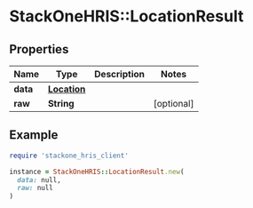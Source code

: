 # StackOneHRIS::LocationResult

## Properties

| Name | Type | Description | Notes |
| ---- | ---- | ----------- | ----- |
| **data** | [**Location**](Location.md) |  |  |
| **raw** | **String** |  | [optional] |

## Example

```ruby
require 'stackone_hris_client'

instance = StackOneHRIS::LocationResult.new(
  data: null,
  raw: null
)
```

